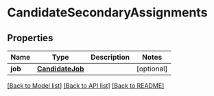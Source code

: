 # CandidateSecondaryAssignments

## Properties
Name | Type | Description | Notes
------------ | ------------- | ------------- | -------------
**job** | [**CandidateJob**](CandidateJob.md) |  | [optional] 

[[Back to Model list]](../README.md#documentation-for-models) [[Back to API list]](../README.md#documentation-for-api-endpoints) [[Back to README]](../README.md)


